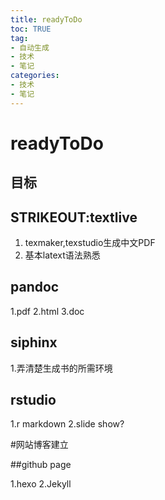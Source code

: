```yaml
---
title: readyToDo
toc: TRUE
tag:
- 自动生成
- 技术
- 笔记
categories:
- 技术
- 笔记
---
```

<h1 id="readytodo">readyToDo</h1>
<h2 id="目标">目标</h2>
<h2 id="strikeouttextlive">STRIKEOUT:textlive</h2>
<ol type="1">
<li>texmaker,texstudio生成中文PDF</li>
<li>基本latext语法熟悉</li>
</ol>
<h2 id="pandoc">pandoc</h2>
<p>1.pdf 2.html 3.doc</p>
<h2 id="siphinx">siphinx</h2>
<p>1.弄清楚生成书的所需环境</p>
<h2 id="rstudio">rstudio</h2>
<p>1.r markdown 2.slide show?</p>
<p>#网站博客建立</p>
<p>##github page</p>
<p>1.hexo 2.Jekyll</p>
